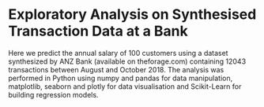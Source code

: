 # Exploratory Analysis on Synthesised Transaction Data at a Bank

Here we predict the annual salary of 100 customers using a dataset synthesized by ANZ Bank (available on theforage.com) containing 12043 transactions between August and October 2018. The analysis was performed in Python using numpy and pandas for data manipulation, matplotlib, seaborn and plotly for data visualisation and Scikit-Learn for building regression models.
